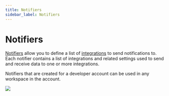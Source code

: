 ```yaml
---
title: Notifiers
sidebar_label: Notifiers
---
```


# Notifiers

[Notifiers](/pipes/docs/workspaces/notifiers) allow you to define a list of  [integrations](/pipes/docs/integrations/) to send notifications to.  Each notifier contains a list of integrations and related settings used to send and receive data to one or more integrations.

Notifiers that are created for a developer account can be used in any workspace in the account.


![](/images/docs/pipes/org_notifiers.png)
